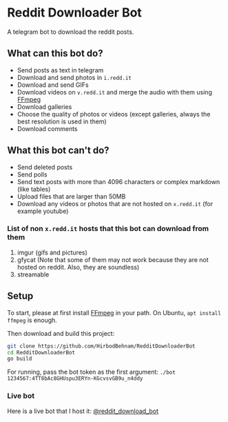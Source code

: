 # Reddit Downloader Bot
A telegram bot to download the reddit posts.
## What can this bot do?
* Send posts as text in telegram
* Download and send photos in `i.redd.it`
* Download and send GIFs
* Download videos on `v.redd.it` and merge the audio with them using [FFmpeg](https://www.ffmpeg.org/)
* Download galleries
* Choose the quality of photos or videos (except galleries, always the best resolution is used in them)
* Download comments
## What this bot can't do?
* Send deleted posts
* Send polls
* Send text posts with more than 4096 characters or complex markdown (like tables)
* Upload files that are larger than 50MB
* Download any videos or photos that are not hosted on `x.redd.it` (for example youtube)
### List of non `x.redd.it` hosts that this bot can download from them
1. imgur (gifs and pictures)
2. gfycat (Note that some of them may not work because they are not hosted on reddit. Also, they are soundless)
3. streamable
## Setup
To start, please at first install [FFmpeg](https://www.ffmpeg.org/) in your path. On Ubuntu, `apt install ffmpeg` is enough.

Then download and build this project:
```bash
git clone https://github.com/HirbodBehnam/RedditDownloaderBot
cd RedditDownloaderBot
go build
```

For running, pass the bot token as the first argument: `./bot 1234567:4TT8bAc8GHUspu3ERYn-KGcvsvGB9u_n4ddy`
### Live bot
Here is a live bot that I host it: [@reddit_download_bot](http://t.me/reddit_download_bot)
